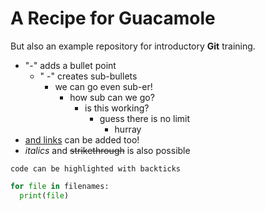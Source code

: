 # A Recipe for Guacamole
But also an example repository for introductory __Git__ training.

<!-- HTML comment -->

- "-" adds a bullet point
  - " -" creates sub-bullets
    - we can go even sub-er!
      - how sub can we go?
        - is this working?
          - guess there is no limit
            - hurray
- [and links](https://bio-it.embl.de) can be added too!
- _italics_ and ~~strikethrough~~ is also possible

`code can be highlighted with backticks`

```Python
for file in filenames:
  print(file)
```
